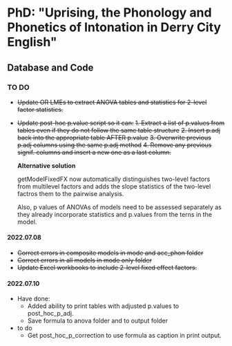 # PhD: "Uprising, the Phonology and Phonetics of Intonation in Derry City English"
## Database and Code

### TO DO

* ~~Update OR LMEs to extract ANOVA tables and statistics for 2-level factor statistics.~~
* ~~Update post-hoc p.value script so it can:~~
  ~~1. Extract a list of p.values from tables even if they do not follow the same table structure~~
  ~~2. Insert p.adj back into the appropriate table AFTER p.value~~
  ~~3. Overwrite previous p.adj columns using the same p.adj method~~
  ~~4. Remove any previous signif. columns and insert a new one as a last column.~~

    **Alternative solution**
    
    getModelFixedFX now automatically distinguishes two-level factors from multilevel factors and adds the slope statistics of the two-level factros them to the pairwise analysis.
    
    Also, p values of ANOVAs of models need to be assessed separately as they already incorporate statistics and p.values from the terns in the model.


#### 2022.07.08

* ~~Correct errors in composite models in mode and acc_phon folder~~
* ~~Correct errors in all models in mode only folder~~
* ~~Update Excel workbooks to include 2-level fixed effect factors.~~

#### 2022.07.10

* Have done:
    * Added ability to print tables with adjusted p.values to post_hoc_p_adj.
    * Save formula to anova folder and to output folder
* to do
    * Get post_hoc_p_correction to use formula as caption in print output. 


